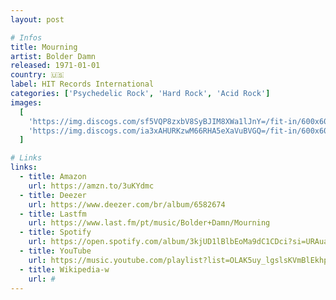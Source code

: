 ```yaml
---
layout: post

# Infos
title: Mourning
artist: Bolder Damn
released: 1971-01-01
country: 🇺🇸
label: HIT Records International
categories: ['Psychedelic Rock', 'Hard Rock', 'Acid Rock']
images:
  [
    'https://img.discogs.com/sf5VQP8zxbV8SyBJIM8XWa1lJnY=/fit-in/600x600/filters:strip_icc():format(jpeg):mode_rgb():quality(90)/discogs-images/R-6350707-1419719212-9073.jpeg.jpg',
    'https://img.discogs.com/ia3xAHURKzwM66RHA5eXaVuBVGQ=/fit-in/600x600/filters:strip_icc():format(jpeg):mode_rgb():quality(90)/discogs-images/R-6350707-1428699751-1378.jpeg.jpg',
  ]

# Links
links:
  - title: Amazon
    url: https://amzn.to/3uKYdmc
  - title: Deezer
    url: https://www.deezer.com/br/album/6582674
  - title: Lastfm
    url: https://www.last.fm/pt/music/Bolder+Damn/Mourning
  - title: Spotify
    url: https://open.spotify.com/album/3kjUD1lBlbEoMa9dC1CDci?si=URAuahdzR6yLrBrGdE6nqA
  - title: YouTube
    url: https://music.youtube.com/playlist?list=OLAK5uy_lgslsKVmBlEkhpEwu0C4lHldeRbXHXWks
  - title: Wikipedia-w
    url: #
---
```

